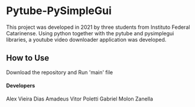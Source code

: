 # Pytube-PySimpleGui
This project was developed in 2021 by three students from Instituto Federal Catarinense.
Using python together with the pytube and pysimplegui libraries, a youtube video downloader application was developed.

## How to Use

Download the repository and Run 'main' file

#### Developers
Alex Vieira Dias
Amadeus Vitor Poletti
Gabriel Molon Zanella
